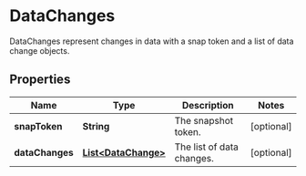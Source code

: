 

# DataChanges

DataChanges represent changes in data with a snap token and a list of data change objects.

## Properties

| Name | Type | Description | Notes |
|------------ | ------------- | ------------- | -------------|
|**snapToken** | **String** | The snapshot token. |  [optional] |
|**dataChanges** | [**List&lt;DataChange&gt;**](DataChange.md) | The list of data changes. |  [optional] |



